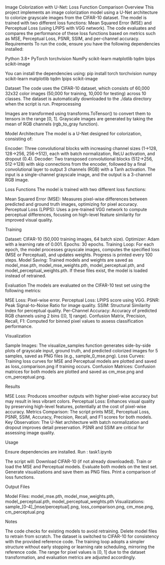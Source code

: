 Image Colorization with U-Net: Loss Function Comparison
Overview
This project implements an image colorization model using a U-Net architecture to colorize grayscale images from the CIFAR-10 dataset. The model is trained with two different loss functions: Mean Squared Error (MSE) and Perceptual Loss (using LPIPS with VGG network). The code evaluates and compares the performance of these loss functions based on metrics such as MSE, Perceptual Loss, PSNR, SSIM, and per-channel accuracy.
Requirements
To run the code, ensure you have the following dependencies installed:

Python 3.8+
PyTorch
torchvision
NumPy
scikit-learn
matplotlib
tqdm
lpips
scikit-image

You can install the dependencies using:
pip install torch torchvision numpy scikit-learn matplotlib tqdm lpips scikit-image

Dataset
The code uses the CIFAR-10 dataset, which consists of 60,000 32x32 color images (50,000 for training, 10,000 for testing) across 10 classes. The dataset is automatically downloaded to the ./data directory when the script is run.
Preprocessing

Images are transformed using transforms.ToTensor() to convert them to tensors in the range [0, 1].
Grayscale images are generated by taking the mean of RGB channels (rgb_to_gray function).

Model Architecture
The model is a U-Net designed for colorization, consisting of:

Encoder: Three convolutional blocks with increasing channel sizes (1→128, 128→256, 256→512), each with batch normalization, ReLU activation, and dropout (0.4).
Decoder: Two transposed convolutional blocks (512→256, 512→128) with skip connections from the encoder, followed by a final convolutional layer to output 3 channels (RGB) with a Tanh activation.
The input is a single-channel grayscale image, and the output is a 3-channel RGB image.

Loss Functions
The model is trained with two different loss functions:

Mean Squared Error (MSE): Measures pixel-wise differences between predicted and ground truth images, optimizing for pixel accuracy.
Perceptual Loss (LPIPS): Uses a pre-trained VGG network to compute perceptual differences, focusing on high-level feature similarity for improved visual quality.

Training

Dataset: CIFAR-10 (50,000 training images, 64 batch size).
Optimizer: Adam with a learning rate of 0.001.
Epochs: 30 epochs.
Training Loop: For each epoch, the model processes grayscale images, computes the specified loss (MSE or Perceptual), and updates weights. Progress is printed every 100 steps.
Model Saving: Trained models and weights are saved as model_mse.pth, model_mse_weights.pth, model_perceptual.pth, and model_perceptual_weights.pth. If these files exist, the model is loaded instead of retrained.

Evaluation
The models are evaluated on the CIFAR-10 test set using the following metrics:

MSE Loss: Pixel-wise error.
Perceptual Loss: LPIPS score using VGG.
PSNR: Peak Signal-to-Noise Ratio for image quality.
SSIM: Structural Similarity Index for perceptual quality.
Per-Channel Accuracy: Accuracy of predicted RGB channels using 2 bins ([0, 1] range).
Confusion Matrix, Precision, Recall, F1: Computed for binned pixel values to assess classification performance.

Visualization

Sample Images: The visualize_samples function generates side-by-side plots of grayscale input, ground truth, and predicted colorized images for 5 samples, saved as PNG files (e.g., sample_0_mse.png).
Loss Curves: Training loss curves for MSE and Perceptual models are plotted and saved as loss_comparison.png if training occurs.
Confusion Matrices: Confusion matrices for both models are plotted and saved as cm_mse.png and cm_perceptual.png.

Results

MSE Loss: Produces smoother outputs with higher pixel-wise accuracy but may result in less vibrant colors.
Perceptual Loss: Enhances visual quality by preserving high-level features, potentially at the cost of pixel-wise accuracy.
Metrics Comparison: The script prints MSE, Perceptual Loss, PSNR, SSIM, Accuracy, Precision, Recall, and F1 scores for both models.
Key Observation: The U-Net architecture with batch normalization and dropout improves detail preservation. PSNR and SSIM are critical for assessing image quality.

Usage

Ensure dependencies are installed.
Run : task1.ipynb


The script will:
Download CIFAR-10 (if not already downloaded).
Train or load the MSE and Perceptual models.
Evaluate both models on the test set.
Generate visualizations and save them as PNG files.
Print a comparison of loss functions.



Output Files

Model Files: model_mse.pth, model_mse_weights.pth, model_perceptual.pth, model_perceptual_weights.pth
Visualizations: sample_[0-4]_[mse/perceptual].png, loss_comparison.png, cm_mse.png, cm_perceptual.png

Notes

The code checks for existing models to avoid retraining. Delete model files to retrain from scratch.
The dataset is switched to CIFAR-10 for consistency with the provided reference code.
The training loop adopts a simpler structure without early stopping or learning rate scheduling, mirroring the reference code.
The range for pixel values is [0, 1] due to the dataset transformation, and evaluation metrics are adjusted accordingly.
